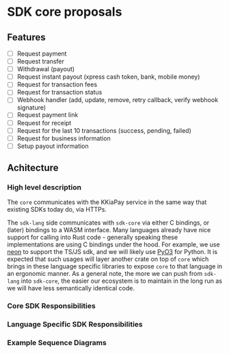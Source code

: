 SDK core proposals
===

## Features

- [ ] Request payment
- [ ] Request transfer
- [ ] Withdrawal (payout)
- [ ] Request instant payout (xpress cash token, bank, mobile money)
- [ ] Request for transaction fees
- [ ] Request for transaction status
- [ ] Webhook handler (add, update, remove, retry callback, verify webhook signature)
- [ ] Request payment link
- [ ] Request for receipt
- [ ] Request for the last 10 transactions (success, pending, failed)
- [ ] Request for business information
- [ ] Setup payout information

## Achitecture

### High level description

The `core` communicates with the KKiaPay service in the same way that existing SDKs today do, via HTTPs.

The `sdk-lang` side communicates with `sdk-core` via either C bindings, or (later) bindings to a WASM interface. Many languages already have nice support for calling into Rust code - generally speaking these implementations are using C bindings under the hood. For example, we use [neon](https://neon-bindings.com/) to support the TS/JS sdk, and we will likely use [PyO3](https://github.com/PyO3/pyo3) for Python. It is expected that such usages will layer another crate on top of `core` which brings in these language specific libraries to expose `core` to that language in an ergonomic manner.
As a general note, the more we can push from `sdk-lang` into `sdk-core`, the easier our ecosystem is to maintain in the long run as we will have less semantically identical code.


### Core SDK Responsibilities

### Language Specific SDK Responsibilities

### Example Sequence Diagrams
